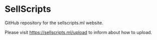 # SellScripts
GitHub repository for the sellscripts.ml website.

Please visit https://sellscripts.ml/upload to inform about how to upload.
